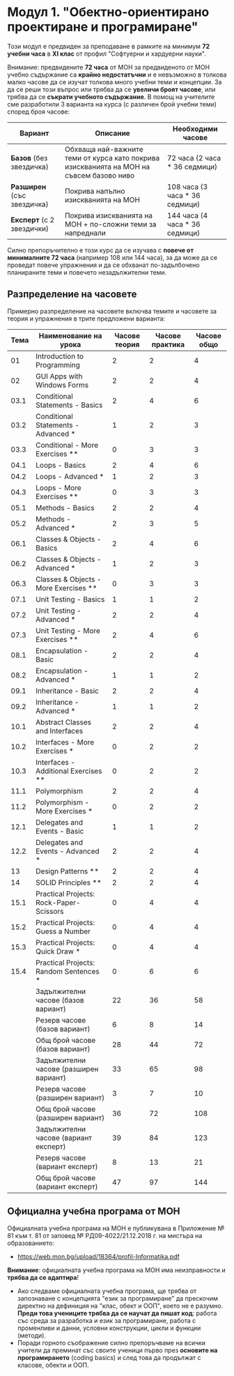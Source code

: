 # Модул 1. "Обектно-ориентирано проектиране и програмиране"

Този модул е предвиден за преподаване в рамките на минимум **72 учебни часа** в **XI клас** от профил "Софтуерни и хардуерни науки".

Внимание: предвидените **72 часа** от МОН за предвиденото от МОН учебно съдържание са **крайно недостатъчни** и е невъзможно в толкова малко часове да се изучат толкова много учебни теми и концепции. За да се реши този въпрос или трябва да се **увеличи броят часове**, или трябва да се **съкрати учебното съдържание**. В помощ на учителите сме разработили 3 варианта на курса (с различен брой учебни теми) според броя часове:

| Вариант                     | Описание                        | Необходими часове |
|-----------------------------|---------------------------------|-------------------|
| **Базов** (без звездичка)     | Обхваща най-важните теми от курса като покрива изискванията на МОН на съвсем базово ниво | 72 часа (2 часа * 36 седмици) |
| **Разширен** (със звездичка)   | Покрива напълно изискванията на МОН | 108 часа (3 часа * 36 седмици) |
| **Експерт** (с 2 звездички) | Покрива изискванията на МОН + по-сложни теми за напреднали | 144 часа (4 часа * 36 седмици) |
  
Силно препоръчително е този курс да се изучава с **повече от минималните 72 часа** (например 108 или 144 часа), за да може да се проведат повече упражнения и да се обхванат по-задълбочено планираните теми и повечето незадължителни теми.

## Разпределение на часовете

Примерно разпределение на часовете включва темите и часовете за теория и упражнения в трите предложени варианта:

| Тема | Наименование на урока                   | Часове теория | Часове практика | Часове общо |
|------|-----------------------------------------|---------------|-----------------|-------------|
| 01   | Introduction to Programming             |       2       |        2        |      4      |
| 02   | GUI Apps with Windows Forms             |       2       |        2        |      4      | 
| 03.1 | Conditional Statements - Basics         |       2       |        4        |      6      |
| 03.2 | Conditional Statements - Advanced *     |       1       |        2        |      3      |
| 03.3 | Conditional - More Exercises **         |       0       |        3        |      3      |
| 04.1 | Loops - Basics                          |       2       |        4        |      6      |
| 04.2 | Loops - Advanced *                      |       1       |        2        |      3      |
| 04.3 | Loops - More Exercises **               |       0       |        3        |      3      |
| 05.1 | Methods - Basics                        |       2       |        2        |      4      |
| 05.2 | Methods - Advanced *                    |       2       |        3        |      5      |
| 06.1 | Classes & Objects - Basics              |       2       |        4        |      6      |
| 06.2 | Classes & Objects - Advanced *          |       1       |        2        |      3      |
| 06.3 | Classes & Objects - More Exercises **   |       0       |        3        |      3      |
| 07.1 | Unit Testing - Basics                   |       1       |        1        |      2      |
| 07.2 | Unit Testing - Advanced *               |       2       |        2        |      4      |
| 07.3 | Unit Testing - More Exercises **        |       2       |        4        |      6      |
| 08.1 | Encapsulation - Basic                   |       2       |        2        |      4      |
| 08.2 | Encapsulation - Advanced *              |       1       |        1        |      2      |
| 09.1 | Inheritance - Basic                     |       2       |        2        |      4      |
| 09.2 | Inheritance - Advanced *                |       1       |        1        |      2      |
| 10.1 | Abstract Classes and Interfaces         |       2       |        2        |      4      |
| 10.2 | Interfaces - More Exercises *           |       0       |        2        |      2      |
| 10.3 | Interfaces - Additional Exercises **    |       0       |        2        |      2      |
| 11.1 | Polymorphism                            |       2       |        2        |      4      |
| 11.2 | Polymorphism - More Exercises *         |       0       |        2        |      2      |
| 12.1 | Delegates and Events - Basic            |       1       |        1        |      2      |
| 12.2 | Delegates and Events - Advanced *       |       2       |        2        |      4      |
| 13   | Design Patterns **                      |       2       |        2        |      4      |
| 14   | SOLID Principles **                     |       2       |        2        |      4      |
| 15.1 | Practical Projects: Rock-Paper-Scissors |       0       |        4        |      4      |
| 15.2 | Practical Projects: Guess a Number      |       0       |        4        |      4      |
| 15.3 | Practical Projects: Quick Draw *        |       0       |        4        |      4      |
| 15.4 | Practical Projects: Random Sentences *  |       0       |        6        |      6      |
|      | Задължителни часове (базов вариант)     |      22       |       36        |     58      |
|      | Резерв часове (базов вариант)           |       6       |        8        |     14      |
|      | Общ брой часове (базов вариант)         |      28       |       44        |     72      |
|      | Задължителни часове (разширен вариант)  |      33       |       65        |     98      |
|      | Резерв часове (разширен вариант)        |       3       |        7        |     10      |
|      | Общ брой часове (разширен вариант)      |      36       |       72        |    108      |
|      | Задължителни часове (вариант експерт)   |      39       |       84        |    123      |
|      | Резерв часове (вариант експерт)         |       8       |       13        |     21      |
|      | Общ брой часове (вариант експерт)       |      47       |       97        |    144      |

## Официална учебна програма от МОН

Официалната учебна програма на МОН е публикувана в Приложение № 81 към т. 81 от заповед № РД09-4022/21.12.2018 г. на мистъра на образованието:
  - https://web.mon.bg/upload/18364/profil-Informatika.pdf

**Внимание**: официалната учебна програма на МОН има неизправности и **трябва да се адаптира**!
  - Ако следваме официалната учебна програма, ще трябва от запознаване с концепцията "език за програмиране" да прескочим директно на дефиниция на "клас, обект и ООП", което не е разумно. **Преди това учениците трябва да се научат да пишат код**: работа със среда за разработка и език за програмиране, работа с променливи и данни, условни конструкции, цикли и функции (методи).
  - Поради горното съображение силно препоръчваме на всички учители да преминат със своите ученици първо през **основите на програмирането** (coding basics) и след това да продължат с класове, обекти и ООП.
